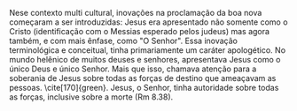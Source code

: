 Nese contexto multi cultural, inovações na proclamação da boa nova começaram a ser introduzidas: Jesus era apresentado não somente como o Cristo (identificação com o Messias esperado pelos judeus) mas agora também, e com mais ênfase, como "O Senhor". Essa inovação terminológica e conceitual, tinha primariamente um caráter apologético. No mundo helênico de muitos deuses e senhores, apresentava Jesus como o único Deus e único Senhor. Mais que isso, chamava atenção para a soberania de Jesus sobre todas as forças de destino que ameaçavam as pessoas. \cite[170]{green}. Jesus, o Senhor, tinha autoridade sobre todas as forças, inclusive sobre a morte (Rm 8.38).
